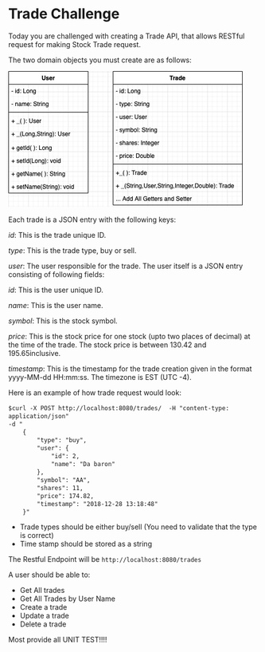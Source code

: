 # Trade Challenge

Today you are challenged with creating a Trade API, that allows RESTful request for making Stock Trade request.

The two domain objects you must create are as follows:


![](./uml.png)



Each trade is a JSON entry with the following keys:

_id_: This is the trade unique ID.

_type_: This is the trade type, buy or sell.

_user_: The user responsible for the trade. The user itself is a JSON entry consisting of following fields:

_id_: This is the user unique ID.

_name_: This is the user name.

_symbol_: This is the stock symbol.

_price_: This is the stock price for one stock (upto two places of decimal) at the time of the trade. The stock price is between 130.42 and 195.65inclusive.

_timestamp_: This is the timestamp for the trade creation given in the format yyyy-MM-dd HH:mm:ss. The timezone is EST (UTC -4).

Here is an example of how trade request would look:

```
$curl -X POST http://localhost:8080/trades/  -H "content-type: application/json"
-d "
    {
        "type": "buy",
        "user": {
            "id": 2,
            "name": "Da baron"
        },
        "symbol": "AA",
        "shares": 11,
        "price": 174.82,
        "timestamp": "2018-12-28 13:18:48"
    }"
```

* Trade types should be either buy/sell (You need to validate that the type is correct)
* Time stamp should be stored as a string

The Restful Endpoint will be `http://localhost:8080/trades`

A user should be able to:

* Get All trades
* Get All Trades by User Name
* Create a trade
* Update a trade
* Delete a trade

Most provide all UNIT TEST!!!!
